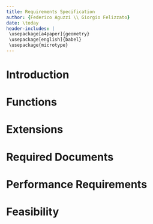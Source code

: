 ```yaml
---
title: Requirements Specification
author: {Federico Aguzzi \\ Giorgio Felizzato}
date: \today
header-includes: |
 \usepackage[a4paper]{geometry}
 \usepackage[english]{babel}
 \usepackage{microtype}
---
```


# Introduction

# Functions

# Extensions

# Required Documents

# Performance Requirements

# Feasibility
